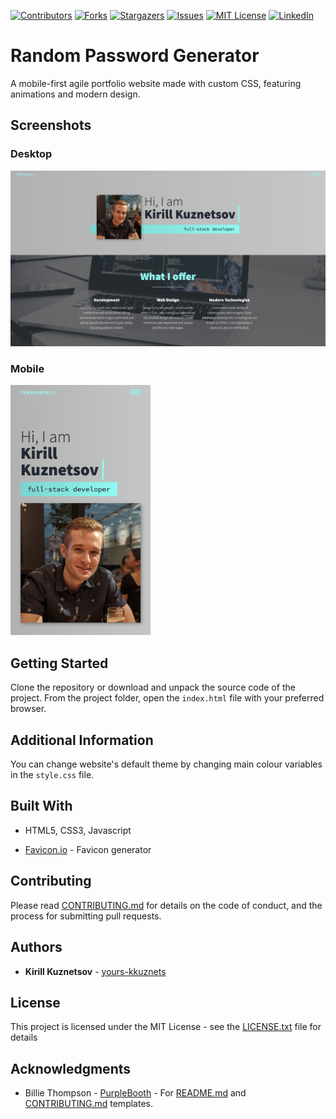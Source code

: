 [contributors-shield]: https://img.shields.io/github/contributors/yours-kkuznets/Custom-CSS-Portfolio.svg?style=flat-square
[contributors-url]: https://github.com/yours-kkuznets/Custom-CSS-Portfolio/graphs/contributors
[forks-shield]: https://img.shields.io/github/forks/yours-kkuznets/Custom-CSS-Portfolio.svg?style=flat-square
[forks-url]: https://github.com/othneildrew/yours-kkuznets/Custom-CSS-Portfolio/network/members
[stars-shield]: https://img.shields.io/github/stars/yours-kkuznets/Custom-CSS-Portfolio.svg?style=flat-square
[stars-url]: https://github.com/yours-kkuznets/Custom-CSS-Portfolio/stargazers
[issues-shield]: https://img.shields.io/github/issues/yours-kkuznets/Custom-CSS-Portfolio.svg?style=flat-square
[issues-url]: https://github.com/yours-kkuznets/Custom-CSS-Portfolio/issues
[license-shield]: https://img.shields.io/github/license/yours-kkuznets/Custom-CSS-Portfolio.svg?style=flat-square
[license-url]: https://github.com/yours-kkuznets/Custom-CSS-Portfolio/blob/master/LICENSE.txt
[linkedin-shield]: https://img.shields.io/badge/-LinkedIn-black.svg?style=flat-square&logo=linkedin&colorB=555
[linkedin-url]: https://linkedin.com/in/yourskkuznets

[![Contributors][contributors-shield]][contributors-url] [![Forks][forks-shield]][forks-url] [![Stargazers][stars-shield]][stars-url] [![Issues][issues-shield]][issues-url] [![MIT License][license-shield]][license-url] [![LinkedIn][linkedin-shield]][linkedin-url]

# Random Password Generator

A mobile-first agile portfolio website made with custom CSS, featuring animations and modern design.

## Screenshots

### Desktop

<img src="assets/img/desktop.png" alt="Custom CSS portfolio website desktop screenshot"/>

### Mobile

<img src="assets/img/mobile.png" height="400" alt="Custom CSS portfolio website mobile screenshot"/>

## Getting Started

Clone the repository or download and unpack the source code of the project. From the project folder, open the `index.html` file with your preferred browser.

## Additional Information

You can change website's default theme by changing main colour variables in the `style.css` file.

## Built With

- HTML5, CSS3, Javascript

- [Favicon.io](https://favicon.io/) - Favicon generator

## Contributing

Please read [CONTRIBUTING.md](https://github.com/yours-kkuznets/Custom-CSS-Portfolio/blob/master/CONTRIBUTING.md) for details on the code of conduct, and the process for submitting pull requests.

## Authors

- **Kirill Kuznetsov** - [yours-kkuznets](https://github.com/yours-kkuznets)

## License

This project is licensed under the MIT License - see the [LICENSE.txt](https://github.com/yours-kkuznets/Custom-CSS-Portfolio/blob/master/LICENSE.txt) file for details

## Acknowledgments

- Billie Thompson - [PurpleBooth](https://gist.github.com/PurpleBooth) - For [README.md](https://gist.github.com/PurpleBooth/109311bb0361f32d87a2) and [CONTRIBUTING.md](https://gist.github.com/PurpleBooth/b24679402957c63ec426) templates.

